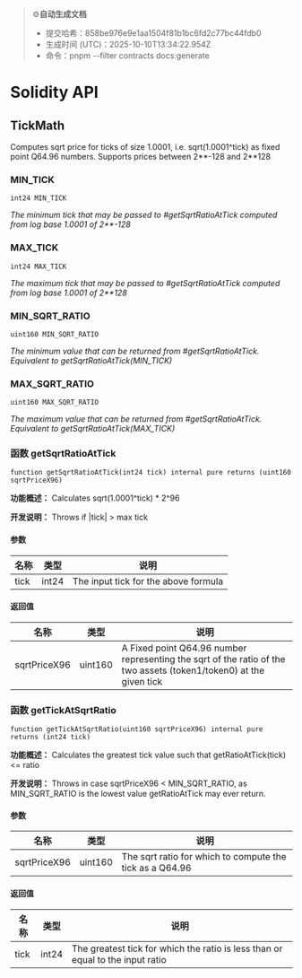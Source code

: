 > ⚙️**自动生成文档**
> - 提交哈希：858be976e9e1aa1504f81b1bc6fd2c77bc44fdb0
> - 生成时间 (UTC)：2025-10-10T13:34:22.954Z
> - 命令：pnpm --filter contracts docs:generate


# Solidity API

## TickMath

Computes sqrt price for ticks of size 1.0001, i.e. sqrt(1.0001^tick) as fixed point Q64.96 numbers. Supports
prices between 2**-128 and 2**128

### MIN_TICK

```solidity
int24 MIN_TICK
```

_The minimum tick that may be passed to #getSqrtRatioAtTick computed from log base 1.0001 of 2**-128_

### MAX_TICK

```solidity
int24 MAX_TICK
```

_The maximum tick that may be passed to #getSqrtRatioAtTick computed from log base 1.0001 of 2**128_

### MIN_SQRT_RATIO

```solidity
uint160 MIN_SQRT_RATIO
```

_The minimum value that can be returned from #getSqrtRatioAtTick. Equivalent to getSqrtRatioAtTick(MIN_TICK)_

### MAX_SQRT_RATIO

```solidity
uint160 MAX_SQRT_RATIO
```

_The maximum value that can be returned from #getSqrtRatioAtTick. Equivalent to getSqrtRatioAtTick(MAX_TICK)_

<a id="tick-math-function-get-sqrt-ratio-at-tick"></a>
### 函数 getSqrtRatioAtTick

```solidity
function getSqrtRatioAtTick(int24 tick) internal pure returns (uint160 sqrtPriceX96)
```

**功能概述：** Calculates sqrt(1.0001^tick) * 2^96

**开发说明：** Throws if |tick| > max tick

#### 参数

| 名称 | 类型 | 说明 |
| ---- | ---- | ---- |
| tick | int24 | The input tick for the above formula |

#### 返回值

| 名称 | 类型 | 说明 |
| ---- | ---- | ---- |
| sqrtPriceX96 | uint160 | A Fixed point Q64.96 number representing the sqrt of the ratio of the two assets (token1/token0) at the given tick |

<a id="tick-math-function-get-tick-at-sqrt-ratio"></a>
### 函数 getTickAtSqrtRatio

```solidity
function getTickAtSqrtRatio(uint160 sqrtPriceX96) internal pure returns (int24 tick)
```

**功能概述：** Calculates the greatest tick value such that getRatioAtTick(tick) <= ratio

**开发说明：** Throws in case sqrtPriceX96 < MIN_SQRT_RATIO, as MIN_SQRT_RATIO is the lowest value getRatioAtTick may
ever return.

#### 参数

| 名称 | 类型 | 说明 |
| ---- | ---- | ---- |
| sqrtPriceX96 | uint160 | The sqrt ratio for which to compute the tick as a Q64.96 |

#### 返回值

| 名称 | 类型 | 说明 |
| ---- | ---- | ---- |
| tick | int24 | The greatest tick for which the ratio is less than or equal to the input ratio |
